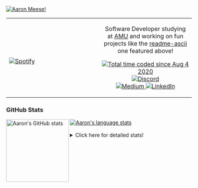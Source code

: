 [![Aaron Meese!](https://user-images.githubusercontent.com/17814535/88975338-a2aabf00-d27f-11ea-963f-8a19608716b4.png)](https://github.com/ajmeese7/readme-ascii "README ASCII")

<!-- Modified from project here: https://github.com/novatorem/novatorem -->
<table width="100%"> 
  <tr>
  <td width="50%">
      
&nbsp; <br> [![Spotify](https://ajmeese7.vercel.app/api/spotify)](https://open.spotify.com/user/ajmeese)

  </td>
  <td width="50%">
    <p align="center">
    Software Developer studying at <a href="https://www.amu.apus.edu/">AMU</a> and working on fun 
    projects like the <a href="https://github.com/ajmeese7/readme-ascii">readme-ascii</a> one featured above!
    </p>
    <p align="center">
      <a href="https://wakatime.com/@f726891d-3b02-46cd-9b60-e8c59f9e2b14">
        <img src="https://wakatime.com/badge/user/f726891d-3b02-46cd-9b60-e8c59f9e2b14.svg" alt="Total time coded since Aug 4 2020" title="WakaTime" />
      </a>
      <a href="http://link.aaronmeese.com/discord">
        <img src="https://img.shields.io/badge/discord-ajmeese7%234835-369?style=flat-square&logo=discord&logoColor=white&color=purple" alt="Discord" title="Discord">
      </a>
      <br />
      <a href="https://link.aaronmeese.com/medium">
        <img src="https://img.shields.io/badge/medium-ajmeese7-1DB954?style=flat-square&logo=medium&logoColor=white" alt="Medium" title="Medium">
      </a>
      <a href="https://link.aaronmeese.com/linkedin">
        <img src="https://img.shields.io/badge/linkedIn-aaronmeese-1DB954?style=flat-square&logo=linkedin&logoColor=white&color=blue" alt="LinkedIn" title="LinkedIn">
      </a>
    </p>
  </td>

</table>

[//]: <> (The `&nbsp;` is to have Aphelion take up more space)

### GitHub Stats ###

<a href="https://profile-summary-for-github.com/user/ajmeese7">
  <img align="left" height="170px" src="https://github-readme-stats.vercel.app/api?username=ajmeese7&show_icons=true&line_height=27&count_private=true" alt="Aaron's GitHub stats"/>
  <img src="https://github-readme-stats.vercel.app/api/top-langs/?username=ajmeese7&hide_langs_below=5&layout=compact" alt="Aaron's language stats"/>
</a>

<br />
<br />
<details>
<summary>Click here for detailed stats!</summary>

### :zap: Recent Activity
<!--START_SECTION:activity-->
1. ❗️ Opened issue [#141](https://github.com/neurobin/shc/issues/141) in [neurobin/shc](https://github.com/neurobin/shc)
2. ❗️ Opened issue [#6](https://github.com/dendronhq/template.publish.github-action/issues/6) in [dendronhq/template.publish.github-action](https://github.com/dendronhq/template.publish.github-action)
3. ❗️ Closed issue [#140](https://github.com/neurobin/shc/issues/140) in [neurobin/shc](https://github.com/neurobin/shc)
4. 🗣 Commented on [#140](https://github.com/neurobin/shc/issues/140) in [neurobin/shc](https://github.com/neurobin/shc)
5. ❗️ Opened issue [#140](https://github.com/neurobin/shc/issues/140) in [neurobin/shc](https://github.com/neurobin/shc)
<!--END_SECTION:activity-->

### 🧐 Waka Stats
<!--START_SECTION:waka-->
![Code Time](http://img.shields.io/badge/Code%20Time-1%2C069%20hrs%2012%20mins-blue)

**🐱 My GitHub Data** 

> 🏆 841 Contributions in the Year 2022
 > 
> 📦 342.0 kB Used in GitHub's Storage 
 > 
> 💼 Opted to Hire
 > 
> 📜 77 Public Repositories 
 > 
> 🔑 29 Private Repositories  
 > 
**I'm an Early 🐤** 

```text
🌞 Morning    258 commits    ██████░░░░░░░░░░░░░░░░░░░   23.98% 
🌆 Daytime    390 commits    █████████░░░░░░░░░░░░░░░░   36.25% 
🌃 Evening    415 commits    █████████░░░░░░░░░░░░░░░░   38.57% 
🌙 Night      13 commits     ░░░░░░░░░░░░░░░░░░░░░░░░░   1.21%

```
📅 **I'm Most Productive on Sunday** 

```text
Monday       143 commits    ███░░░░░░░░░░░░░░░░░░░░░░   13.29% 
Tuesday      160 commits    ███░░░░░░░░░░░░░░░░░░░░░░   14.87% 
Wednesday    120 commits    ██░░░░░░░░░░░░░░░░░░░░░░░   11.15% 
Thursday     153 commits    ███░░░░░░░░░░░░░░░░░░░░░░   14.22% 
Friday       117 commits    ██░░░░░░░░░░░░░░░░░░░░░░░   10.87% 
Saturday     173 commits    ████░░░░░░░░░░░░░░░░░░░░░   16.08% 
Sunday       210 commits    █████░░░░░░░░░░░░░░░░░░░░   19.52%

```


📊 **This Week I Spent My Time On** 

```text
⌚︎ Time Zone: America/New_York

💬 Programming Languages: 
Bash                     11 hrs 2 mins       █████████████░░░░░░░░░░░░   51.77% 
YAML                     2 hrs 6 mins        ██░░░░░░░░░░░░░░░░░░░░░░░   9.86% 
Markdown                 1 hr 53 mins        ██░░░░░░░░░░░░░░░░░░░░░░░   8.9% 
TypeScript               1 hr 41 mins        ██░░░░░░░░░░░░░░░░░░░░░░░   7.91% 
PHP                      1 hr 26 mins        █░░░░░░░░░░░░░░░░░░░░░░░░   6.75%

🐱‍💻 Projects: 
zork                     4 hrs 56 mins       █████░░░░░░░░░░░░░░░░░░░░   23.13% 
aaronmeese.com           4 hrs 51 mins       █████░░░░░░░░░░░░░░░░░░░░   22.8% 
karameese.com            3 hrs 11 mins       ███░░░░░░░░░░░░░░░░░░░░░░   14.93% 
meese.enterprises        3 hrs 2 mins        ███░░░░░░░░░░░░░░░░░░░░░░   14.25% 
gatsby-gh-pages-action   1 hr 27 mins        █░░░░░░░░░░░░░░░░░░░░░░░░   6.86%

```

**I Mostly Code in JavaScript** 

```text
JavaScript               32 repos            ████████████░░░░░░░░░░░░░   50.0% 
HTML                     9 repos             ███░░░░░░░░░░░░░░░░░░░░░░   14.06% 
Python                   5 repos             ██░░░░░░░░░░░░░░░░░░░░░░░   7.81% 
Java                     4 repos             █░░░░░░░░░░░░░░░░░░░░░░░░   6.25% 
CSS                      3 repos             █░░░░░░░░░░░░░░░░░░░░░░░░   4.69%

```



 Last Updated on 13/06/2022 16:04:04 UTC
<!--END_SECTION:waka-->
</details>
